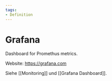 ```yaml
---
tags:
- Definition
---
```

# Grafana

Dashboard for Promethus metrics.

Website: <https://grafana.com>

Siehe [[Monitoring]] und [[Grafana Dashboard]].